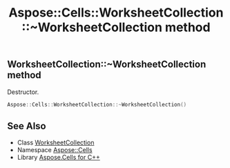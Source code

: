 ﻿---
title: Aspose::Cells::WorksheetCollection::~WorksheetCollection method
linktitle: ~WorksheetCollection
second_title: Aspose.Cells for C++ API Reference
description: 'Aspose::Cells::WorksheetCollection::~WorksheetCollection method. Destructor in C++.'
type: docs
weight: 200
url: /cpp/aspose.cells/worksheetcollection/~worksheetcollection/
---
## WorksheetCollection::~WorksheetCollection method


Destructor.

```cpp
Aspose::Cells::WorksheetCollection::~WorksheetCollection()
```

## See Also

* Class [WorksheetCollection](../)
* Namespace [Aspose::Cells](../../)
* Library [Aspose.Cells for C++](../../../)
